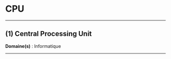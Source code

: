 # CPU

--------------------

## (1) Central Processing Unit

**Domaine(s)** : Informatique

--------------------